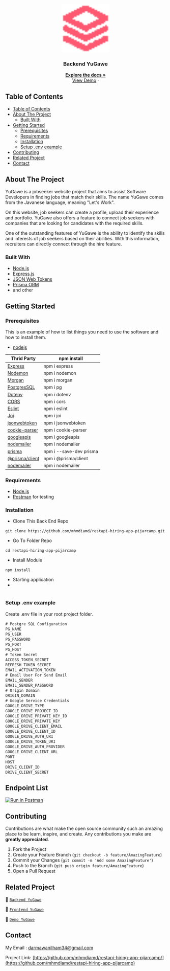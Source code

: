 <br />
<p align="center">
<div align="center">
<img height="150" src="./documentation/logo.png" alt="YuGawe" border="0"/>
</div>
  <h3 align="center">Backend YuGawe</h3>
  <p align="center">
    <a href="https://github.com/mhmdiamd/restapi-hiring-app-pijarcamp"><strong>Explore the docs »</strong></a>
    <br />
    <a href="https://restapi-hiring-app-pijarcamp-production.up.railway.app/api/v1/">View Demo</a>
    ·
  </p>
</p>

<!-- TABLE OF CONTENTS -->

## Table of Contents

- [Table of Contents](#table-of-contents)
- [About The Project](#about-the-project)
  - [Built With](#built-with)
- [Getting Started](#getting-started)
  - [Prerequisites](#prerequisites)
  - [Requirements](#requirements)
  - [Installation](#installation)
  - [Setup .env example](#setup-env-example)
- [Contributing](#contributing)
- [Related Project](#related-project)
- [Contact](#contact)

<!-- ABOUT THE PROJECT -->

## About The Project

YuGawe is a jobseeker website project that aims to assist Software Developers in finding jobs that match their skills. The name YuGawe comes from the Javanese language, meaning "Let's Work".

On this website, job seekers can create a profile, upload their experience and portfolio. YuGawe also offers a feature to connect job seekers with companies that are looking for candidates with the required skills.

One of the outstanding features of YuGawe is the ability to identify the skills and interests of job seekers based on their abilities. With this information, recruiters can directly connect through the hire feature.

### Built With

- [Node.js](https://nodejs.org/en/)
- [Express.js](https://expressjs.com/)
- [JSON Web Tokens](https://jwt.io/)
- [Prisma ORM](https://prisma.io/)
- and other


<!-- GETTING STARTED -->

## Getting Started

### Prerequisites

This is an example of how to list things you need to use the software and how to install them.

- [nodejs](https://nodejs.org/en/download/)


| Thrid Party     | npm install         |
| --------------- | ------------------- |
| [Express]       | npm i express       |
| [Nodemon]       | npm i nodemon       |
| [Morgan]        | npm i morgan        |
| [PostgresSQL]   | npm i pg            |
| [Dotenv]        | npm i dotenv        |
| [CORS]          | npm i cors          |
| [Eslint]        | npm i eslint        |
| [Joi]           | npm i joi           |
| [jsonwebtoken]  | npm i jsonwebtoken  |
| [cookie-parser] | npm i cookie-parser |
| [googleapis]    | npm i googleapis    |
| [nodemailer]    | npm i nodemailer    |
| [prisma]        | npm i --save-dev prisma    |
| [@prisma/client]        | npm i @prisma/client   |
| [nodemailer]    | npm i nodemailer    |

[express]: http://expressjs.com
[nodemon]: https://www.npmjs.com/package/nodemon
[morgan]: https://www.npmjs.com/package/morgan
[postgressql]: https://node-postgres.com
[dotenv]: https://www.npmjs.com/package/dotenv
[cors]: https://www.npmjs.com/package/cos
[eslint]: https://eslint.org/
[joi]: https://www.npmjs.com/package/joi
[jsonwebtoken]: https://www.npmjs.com/package/jsonwebtoken
[cookie-parser]: https://www.npmjs.com/package/cookie-parser
[googleapis]: https://www.npmjs.com/package/cookie-parser
[nodemailer]: https://www.npmjs.com/package/cookie-parser
[prisma]: https://www.npmjs.com/package/prisma
[@prisma/client]: https://www.npmjs.com/@prisma/client

### Requirements

- [Node.js](https://nodejs.org/en/)
- [Postman](https://www.getpostman.com/) for testing

### Installation

- Clone This Back End Repo

```
git clone https://github.com/mhmdiamd/restapi-hiring-app-pijarcamp.git
```

- Go To Folder Repo

```
cd restapi-hiring-app-pijarcamp
```

- Install Module

```
npm install
```

- Starting application
-
``` npm run start:dev
```

### Setup .env example

Create .env file in your root project folder.

```env
# Postgre SQL Configuration
PG_NAME 
PG_USER 
PG_PASSWORD 
PG_PORT 
PG_HOST 
# Token Secret
ACCESS_TOKEN_SECRET  
REFRESH_TOKEN_SECRET 
EMAIL_ACTIVATION_TOKEN 
# Email User For Send Email
EMAIL_SENDER
EMAIL_SENDER_PASSWORD 
# Origin Domain 
ORIGIN_DOMAIN 
# Google Service Credentials
GOOGLE_DRIVE_TYPE
GOOGLE_DRIVE_PROJECT_ID
GOOGLE_DRIVE_PRIVATE_KEY_ID
GOOGLE_DRIVE_PRIVATE_KEY 
GOOGLE_DRIVE_CLIENT_EMAIL 
GOOGLE_DRIVE_CLIENT_ID
GOOGLE_DRIVE_AUTH_URI
GOOGLE_DRIVE_TOKEN_URI 
GOOGLE_DRIVE_AUTH_PROVIDER
GOOGLE_DRIVE_CLIENT_URL
PORT 
HOST
DRIVE_CLIENT_ID 
DRIVE_CLIENT_SECRET
```

## Endpoint List

[![Run in Postman](https://run.pstmn.io/button.svg)](https://documenter.getpostman.com/view/23097943/2s93XyUiLm)
<!-- (https://documenter.getpostman.com/view/23292228/2s93RUvsMo) -->

<!-- CONTRIBUTING -->

## Contributing

Contributions are what make the open source community such an amazing place to be learn, inspire, and create. Any contributions you make are **greatly appreciated**.

1. Fork the Project
2. Create your Feature Branch (`git checkout -b feature/AmazingFeature`)
3. Commit your Changes (`git commit -m 'Add some AmazingFeature'`)
4. Push to the Branch (`git push origin feature/AmazingFeature`)
5. Open a Pull Request

## Related Project

:rocket: [`Backend YuGawe`](https://github.com/mhmdiamd/restapi-hiring-app-pijarcamp)

:rocket: [`Frontend YuGawe`](https://github.com/mhmdiamd/ui-hiring-app)

:rocket: [`Demo YuGawe`](https://yugawe.vercel.app/)

<!-- CONTACT -->

## Contact

My Email : darmawanilham34@gmail.com

Project Link: [https://github.com/mhmdiamd/restapi-hiring-app-pijarcamp/](https://github.com/mhmdiamd/restapi-hiring-app-pijarcamp)